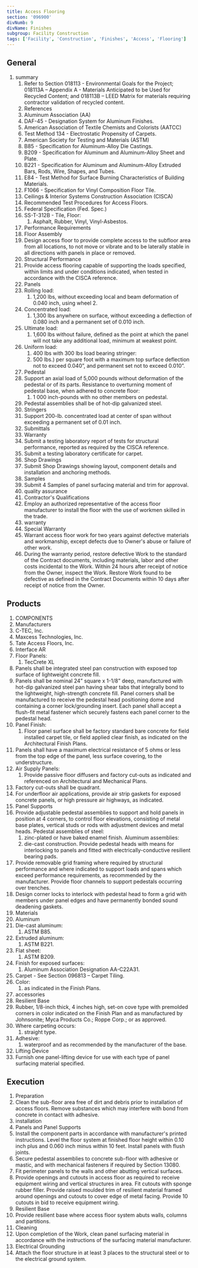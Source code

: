```yaml
---
title: Access Flooring
section: '096900'
divNumb: 9
divName: Finishes
subgroup: Facility Construction
tags: ['Facility', 'Construction', 'Finishes', 'Access', 'Flooring']
---
```


## General

1. summary
   1. Refer to Section 018113 - Environmental Goals for the Project; 018113A – Appendix A - Materials Anticipated to be Used for Recycled Content; and 018113B – LEED Matrix for materials requiring contractor validation of recycled content.
   1. References
   1. Aluminum Association (AA)
   1. DAF-45 - Designation System for Aluminum Finishes.
   1. American Association of Textile Chemists and Colorists (AATCC)
   1. Test Method 134 - Electrostatic Propensity of Carpets.
   1. American Society for Testing and Materials (ASTM)
   1. B85 - Specification for Aluminum-Alloy Die Castings.
   1. B209 - Specification for Aluminum and Aluminum-Alloy Sheet and Plate.
   1. B221 - Specification for Aluminum and Aluminum-Alloy Extruded Bars, Rods, Wire, Shapes, and Tubes.
   1. E84 - Test Method for Surface Burning Characteristics of Building Materials.
   1. F1066 - Specification for Vinyl Composition Floor Tile.
   1. Ceilings & Interior Systems Construction Association (CISCA)
   1. Recommended Test Procedures for Access Floors.
   1. Federal Specification (Fed. Spec.)
   1. SS-T-312B - Tile, Floor:
      1. Asphalt, Rubber, Vinyl, Vinyl-Asbestos.
   1. Performance Requirements
   1. Floor Assembly
   1. Design access floor to provide complete access to the subfloor area from all locations, to not move or vibrate and to be laterally stable in all directions with panels in place or removed.
   1. Structural Performance
   1. Provide access flooring capable of supporting the loads specified, within limits and under conditions indicated, when tested in accordance with the CISCA reference.
   1. Panels
   1. Rolling load:
      1. 1,200 lbs, without exceeding local and beam deformation of 0.040 inch, using wheel 2.
   1. Concentrated load:
      1. 1,300 lbs anywhere on surface, without exceeding a deflection of 0.080 inch and a permanent set of 0.010 inch.
   1. Ultimate load:
      1. 1,600 lbs without failure, defined as the point at which the panel will not take any additional load, minimum at weakest point.
   1. Uniform load:
      1. 400 lbs with 300 lbs load bearing stringer:
      1. 500 lbs.) per square foot with a maximum top surface deflection not to exceed 0.040”, and permanent set not to exceed 0.010”.
   1. Pedestal
   1. Support an axial load of 5,000 pounds without deformation of the pedestal or of its parts. Resistance to overturning moment of pedestal base, when adhered to concrete floor:
      1. 1 000 inch-pounds with no other members on pedestal.
   1. Pedestal assemblies shall be of hot-dip galvanized steel.
   1. Stringers
   1. Support 200-lb. concentrated load at center of span without exceeding a permanent set of 0.01 inch.
   1. Submittals
   1. Warranty
   1. Submit a testing laboratory report of tests for structural performance, reported as required by the CISCA reference.
   1. Submit a testing laboratory certificate for carpet.
   1. Shop Drawings
   1. Submit Shop Drawings showing layout, component details and installation and anchoring methods.
   1. Samples
   1. Submit 4 Samples of panel surfacing material and trim for approval.
   1. quality assurance
   1. Contractor's Qualifications
   1. Employ an authorized representative of the access floor manufacturer to install the floor with the use of workmen skilled in the trade.
   1. warranty
   1. Special Warranty
   1. Warrant access floor work for two years against defective materials and workmanship, except defects due to Owner's abuse or failure of other work.
   1. During the warranty period, restore defective Work to the standard of the Contract documents, including materials, labor and other costs incidental to the Work. Within 24 hours after receipt of notice from the Owner, inspect the Work. Restore Work found to be defective as defined in the Contract Documents within 10 days after receipt of notice from the Owner.

## Products

   1. COMPONENTS
   1. Manufacturers
   1. C-TEC, Inc.
   1. Maxcess Technologies, Inc.
   1. Tate Access Floors, Inc.
   1. Interface AR
   1. Floor Panels:
      1. TecCrete XL
   1. Panels shall be integrated steel pan construction with exposed top surface of lightweight concrete fill.
   1. Panels shall be nominal 24” square x 1-1/8” deep, manufactured with hot-dip galvanized steel pan having shear tabs that integrally bond to the lightweight, high-strength concrete fill. Panel corners shall be manufactured to receive the pedestal head positioning dome and containing a corner lock/grounding insert. Each panel shall accept a flush-fit metal fastener which securely fastens each panel corner to the pedestal head.
   1. Panel Finish:
      1. Floor panel surface shall be factory standard bare concrete for field installed carpet tile, or field applied clear finish, as indicated on the Architectural Finish Plans.
   1. Panels shall have a maximum electrical resistance of 5 ohms or less from the top edge of the panel, less surface covering, to the understructure.
   1. Air Supply Panels:
      1. Provide passive floor diffusers and factory cut-outs as indicated and referenced on Architectural and Mechanical Plans.
   1. Factory cut-outs shall be quadrant.
   1. For underfloor air applications, provide air strip gaskets for exposed concrete panels, or high pressure air highways, as indicated.
   1. Panel Supports
   1. Provide adjustable pedestal assemblies to support and hold panels in position at 4 corners, to control floor elevations, consisting of metal base plates, vertical studs or rods with adjustment devices and metal heads. Pedestal assemblies of steel:
      1. zinc-plated or have baked enamel finish. Aluminum assemblies:
      1. die-cast construction. Provide pedestal heads with means for interlocking to panels and fitted with electrically-conductive resilient bearing pads.
   1. Provide removable grid framing where required by structural performance and where indicated to support loads and spans which exceed performance requirements, as recommended by the manufacturer. Provide floor channels to support pedestals occurring over trenches.
   1. Design corner locks to interlock with pedestal head to form a grid with members under panel edges and have permanently bonded sound deadening gaskets.
   1. Materials
   1. Aluminum
   1. Die-cast aluminum:
      1. ASTM B85.
   1. Extruded aluminum:
      1. ASTM B221.
   1. Flat sheet:
      1. ASTM B209.
   1. Finish for exposed surfaces:
      1. Aluminum Association Designation AA-C22A31.
   1. Carpet - See Section 096813 – Carpet Tiling.
   1. Color:
      1. as indicated in the Finish Plans.
   1. accessories
   1. Resilient Base
   1. Rubber, 1/8-inch thick, 4 inches high, set-on cove type with premolded corners in color indicated on the Finish Plan and as manufactured by Johnsonite; Myca Products Co.; Roppe Corp.; or as approved.
   1. Where carpeting occurs:
      1. straight type.
   1. Adhesive:
      1. waterproof and as recommended by the manufacturer of the base.
   1. Lifting Device
   1. Furnish one panel-lifting device for use with each type of panel surfacing material specified.

## Execution

   1. Preparation
   1. Clean the sub-floor area free of dirt and debris prior to installation of access floors. Remove substances which may interfere with bond from concrete in contact with adhesive.
   1. installation
   1. Panels and Panel Supports
   1. Install the component parts in accordance with manufacturer's printed instructions. Level the floor system at finished floor height within 0.10 inch plus and 0.060 inch minus within 10 feet. Install panels with flush joints.
   1. Secure pedestal assemblies to concrete sub-floor with adhesive or mastic, and with mechanical fasteners if required by Section 13080.
   1. Fit perimeter panels to the walls and other abutting vertical surfaces.
   1. Provide openings and cutouts in access floor as required to receive equipment wiring and vertical structures in area. Fit cutouts with sponge rubber filler. Provide raised moulded trim of resilient material framed around openings and cutouts to cover edge of metal facing. Provide 10 cutouts in bid to receive equipment wiring.
   1. Resilient Base
   1. Provide resilient base where access floor system abuts walls, columns and partitions.
   1. Cleaning
   1. Upon completion of the Work, clean panel surfacing material in accordance with the instructions of the surfacing material manufacturer.
   1. Electrical Grounding
   1. Attach the floor structure in at least 3 places to the structural steel or to the electrical ground system.


